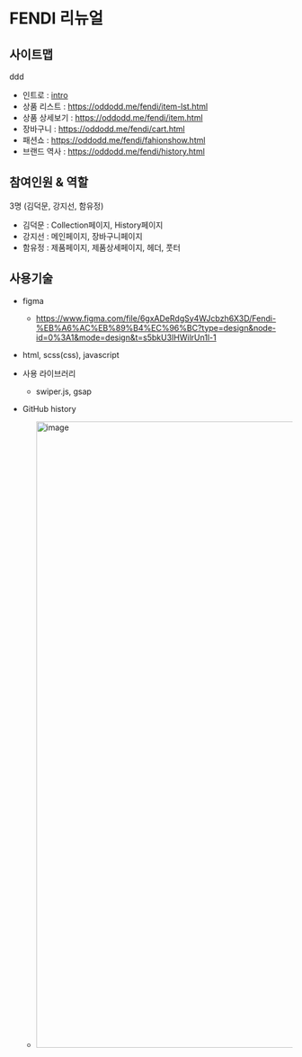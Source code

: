 # FENDI 리뉴얼

## 사이트맵

ddd

- 인트로 : <a href="index.html" target="_blank">intro</a>
- 상품 리스트 : https://oddodd.me/fendi/item-lst.html
- 상품 상세보기 : https://oddodd.me/fendi/item.html
- 장바구니 : https://oddodd.me/fendi/cart.html
- 패션쇼 : https://oddodd.me/fendi/fahionshow.html
- 브랜드 역사 : https://oddodd.me/fendi/history.html

## 참여인원 & 역할

3명 (김덕문, 강지선, 함유정)

- 김덕문 : Collection페이지, History페이지
- 강지선 : 메인페이지, 장바구니페이지
- 함유정 : 제품페이지, 제품상세페이지, 헤더, 풋터

## 사용기술

- figma
    - https://www.figma.com/file/6gxADeRdgSy4WJcbzh6X3D/Fendi-%EB%A6%AC%EB%89%B4%EC%96%BC?type=design&node-id=0%3A1&mode=design&t=s5bkU3IHWilrUn1l-1

- html, scss(css), javascript

- 사용 라이브러리

    - swiper.js, gsap

- GitHub history

    - <img width="1114" alt="image" src="https://github.com/oodada/fendi/assets/10627436/9643587b-a145-4c71-883c-0ee30e6449da">
